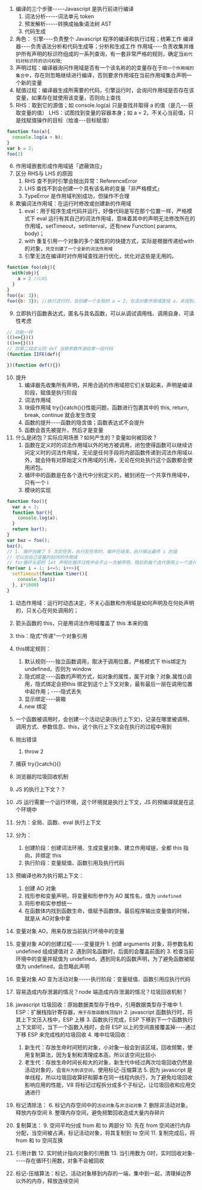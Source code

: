 1. 编译的三个步骤-----Javascript 是执行前进行编译
   1. 词法分析-----词法单元 token
   2. 预发解析-----转换成抽象语法树 AST
   3. 代码生成
2. 角色：
  引擎----负责整个 Javascript 程序的编译和执行过程；统筹工作
  编译器----负责语法分析和代码生成等；分析和生成工作
  作用域----负责收集并维护所有声明的标识符组成的一系列查询，有一套非常严格的规则，确定当`前代码对标识符的访问权限`;
3. 声明过程：编译器询问作用域是否有一个该名称的的变量存在于`同一个作用域的集合中`，存在则忽略继续进行编译，否则要求作用域在当前作用域集合声明一个新的变量
4. 赋值过程：编译器生成所需要的代码，引擎运行时，会询问作用域是否存在该变量，如果存在就使用该变量，否则向上查找
5. RHS：取到它的源值；如 console.log(a) 只是查找并取得 a 的值（是几---获取变量的值）
  LHS：试图找到变量的容器本身；如 a = 2，不关心当前值，只是找赋值操作的目标（给谁---目标赋值）

```javascript
function foo(a){
  console.log(a + b);
}
var b = 2;
foo(2)
```

6. 作用域嵌套形成作用域链「遮蔽效应」
7. 区分 RHS与 LHS 的原因
   1. RHS 查不到时引擎会抛出异常：ReferenceError
   2. LHS 查找不到会创建一个具有该名称的变量「非严格模式」
   3. TypeError 是作用域判别成功，但操作不合理
8. 欺骗词法作用域：在运行时修改或创建新的作用域
   1. eval：用于程序生成代码并运行，好像代码是写在那个位置一样，严格模式下 eval 运行有其自己的词法作用域，意味着其中的声明无法修改所在的作用域，setTimeout，setInterval，还有new Function( params, body)；
   2. with 重复引用一个对象的多个属性的的快捷方式，实际是根据传递给with 的对象，`凭空创建了一个全新的词法作用域`
   3. 引擎无法在编译时对作用域查找进行优化，优化对这些是无用的。

```javascript
function foo(obj){
  with(obj){
    a = 2 //LHS
  }
}
foo({a: 3});
foo({b: 3}); //执行这行时，会创建一个全局的 a = 2，在该对象作用域查找 a，未找到，会进行正常的词法作用域查找
```

9. 立即执行函数表达式，匿名与具名函数，可以从调试调用栈、调用自身、可读性考虑

```javascript
// 功能一样
(()=>{})()
(()=>{}())
// 将第二段定义的 def 当做参数传递给第一段代码
(function IIFE(def){

})(function def(){})
```

10. 提升
    1. 编译器先收集所有声明，并用合适的作用域把它们关联起来，声明是编译阶段，赋值是执行阶段
    2. 词法作用域
    3. 块级作用域 try{}catch(){}性能问题，函数进行包裹其中的 this, return, break, continue 就会发生改变
    4. 函数的提升----函数的隐含值；函数表达式不会提升
    5. 函数会首先被提升，然后才是变量
11. 什么是闭包？实际应用场景？如何产生的？变量如何被回收？
    1. 函数在定义时的词法作用域以外的地方被调用，闭包使得函数可以继续访问定义时的词法作用域，无论是任何手段将内部函数传递到词法作用域以外，就会持有对原始定义作用域的引用，无论在何处执行这个函数都会使用闭包。
    2. 循环中的函数是在各个迭代中分别定义的，被封闭在一个共享作用域中，只有一个 i
    3. 模块的实现

```javascript
function foo(){
  var a = 2;
  function bar(){
    console.log(a);
  }
  return bar();
}
var baz = foo();
baz();
// 1. 循环创建了 5 次宏任务，执行宏任务时，循环已结束，执行输出最终 i 的值
// 可以加自己变量的封闭的作用域
// for循环头部的 let 声明在循环过程中会不止一次被声明，随后的每个迭代使用上一个迭代结束的值初始化这个变量*****
for(var i = 1; i<=5; i++>){
  setTimeout(function timer(){
    console.log(i)
  }, i*1000)
}
```

1. 动态作用域：运行时动态决定，不关心函数和作用域是如何声明及在何处声明的，只关心在何处调用的；
2. 箭头函数的 this，只是用词法作用域覆盖了 this 本来的值
3. this：隐式"传递"一个对象引用
4. this绑定规则：
   1. 默认规则----独立函数调用，取决于调用位置，严格模式下 this绑定为 undefined，否则为 window
   2. 隐式绑定----函数的声明方式，如对象的属性，属于对象？对象.属性()调用，隐式绑定会把this 绑定到这个上下文对象，最有最后一层在调用位置中起作用；----隐式丢失
   3. 显示绑定----装箱
   4. new 绑定
5. 一个函数被调用时，会创建一个活动记录(执行上下文)，记录在哪里被调用、调用方式、参数信息、this，这个执行上下文会在执行的过程中用到




6. 抛出错误
   1. throw 2
7. 捕获 try{}catch(){}

8.  浏览器的垃圾回收机制
9.  JS 的执行上下文？？
   1. JS 运行需要一个运行环境，这个环境就是执行上下文，JS 的预编译就是在这个环境中
   2. 分为：全局、函数、eval 执行上下文
   3. 分为：
      1. 创建阶段：创建词法环境、生成变量对象、建立作用域链，全都 this 指向，并绑定 this
      2. 执行阶段：变量赋值、函数引用及执行代码
   4. 预编译也称为执行期上下文：
      1. 创建 AO 对象
      2. 找形参和变量声明，将变量和形参作为 AO 属性名，值为 `undefined`
      3. 将形参和实参想统一
      4. 在函数体内找到函数生命，值赋予函数体。最后程序输出变量值的时候，就是从 AO对象中拿
   5. 变量对象 AO，用来存放当前执行环境中的变量
   6.  变量对象 AO的创建过程-----变量提升
      1. 创建 arguments 对象，将参数名和 undefined 组成键值对
      2. 遇到同名函数时，后面的会覆盖前面的
      3. 检查当前环境中的变量并赋值为 undefined，遇到同名的函数声明，为了避免函数被赋值为 undefined，会忽略此声明
   7.  变量对象 AO 变为活动对象-----执行阶段：变量赋值、函数引用应执行代码
10. 容易造成内存泄漏的情况？node 端造成内存泄漏的情况？垃圾回收机制？
   8.  javascript 垃圾回收：原始数据类型存于栈中，引用数据类型存于堆中
      1. ESP：扩展栈指针寄存器，`用于存放函数栈顶指针`
      2. javascript 函数执行时，将其上下文压入栈中，ESP 上移
      3. 函数执行完成，ESP 下移到下一个函数执行上下文即可，当下一个函数入栈时，会将 ESP 以上的空间直接覆盖掉----通过下移 ESP 来完成栈的垃圾回收
      4. 堆中垃圾回收：
         1. 新生代：存放生命时间短的对象，小对象一般会到该区域，回收频繁，使用复制算法，因为复制和清理成本高，所以该空间比较小
         2. 老生代：存放生命时间长和大的对象，新生代中经过两次垃圾回收仍然是活动对象的，会`晋升为到该空间`，使用标记-压缩算法
      5. 因为 javascript 是单线程，所以垃圾回收算好和脚本在同一线程内执行，为了避免垃圾回收影响应用的性能，V8 将标记过程拆分成多个子标记，让垃圾回收和应用交通进行
   9.  标记清除法：
      6. 标记内存空间中的`活动对象`与`非活动对象`
      7. 删除非活动对象，释放内存空间
      8. 整理内存空间，避免频繁回收造成大量内存碎片
   10. 复制算法：
      9. 空间平均分成 from 和 to 两部分
      10. 先在 from 空间进行内存分配，当空间被占满，标记活动对象，将其复制到 to 空间
      11. 复制完成后，将 from 和 to 空间互换
   11. 引用计数
      12. 实时统计指向对象的引用数
      13. 当引用数为 0时，实时回收对象-----存在循环引用数，对象不会被回收
   12. 标记-压缩算法：标记，活动对象移到内存的一端，集中到一起，清理掉边界以外的内存，释放连续空间
